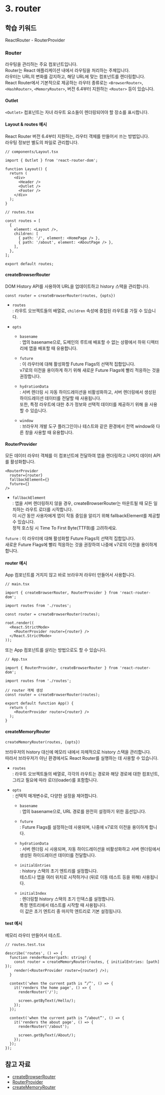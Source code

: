# 3. router

## 학습 키워드

ReactRouter - RouterProvider

### Router

라우팅을 관리하는 주요 컴포넌트입니다.\
Router는 React 애플리케이션 내에서 라우팅을 처리하는 주체입니다.\
라우터는 URL의 변화를 감지하고, 해당 URL에 맞는 컴포넌트를 렌더링합니다.\
React Router에서 기본적으로 제공하는 라우터 종류로는 `<BrowserRouter>`, `<HashRouter>`, `<MemoryRouter>`, 버전 6.4부터 지원하는 `<Router>` 등이 있습니다.

#### Outlet

`<Outlet>` 컴포넌트는 자녀 라우트 요소들이 렌더링되어야 할 장소를 표시합니다.

#### Layout & routes 예시

React Router 버전 6.4부터 지원하는, 라우터 객체를 만들어서 쓰는 방법입니다.\
라우팅 정보만 별도의 파일로 관리합니다.

```tsx
// components/Layout.tsx

import { Outlet } from 'react-router-dom';

function Layout() {
  return (
    <div>
      <Header />
      <Outlet />
      <Footer />
    </div>
  );
}
```

```tsx
// routes.tsx

const routes = [
  {
    element: <Layout />,
    children: [
      { path: '/', element: <HomePage /> },
      { path: '/about', element: <AboutPage /> },
    ],
  },
];

export default routes;
```

#### createBrowserRouter

DOM History API를 사용하여 URL을 업데이트하고 history 스택을 관리합니다.

```tsx
const router = createBrowserRouter(routes, {opts})
```

- `routes`\
: 라우트 오브젝트들의 배열로, `children` 속성에 중첩된 라우트를 가질 수 있습니다.

- `opts`
  - `basename`\
  : 앱의 basename으로, 도메인의 루트에 배포할 수 없는 상황에서 하위 디렉터리에 앱을 배포할 때 유용합니다.

  - `future`\
  : 이 라우터에 대해 활성화할 Future Flags의 선택적 집합입니다.\
  v7로의 이전을 용이하게 하기 위해 새로운 Future Flags에 빨리 적응하는 것을 권장합니다.

  - `hydrationData`\
  : 서버 렌더링 시 자동 하이드레이션을 비활성화하고, 서버 렌더링에서 생성된 하이드레이션 데이터를 전달할 때 사용됩니다.\
  또한, 특정 라우트에 대한 추가 정보와 선택적 데이터를 제공하기 위해 을 사용할 수 있습니다.

  - `window`\
  : 브라우저 개발 도구 플러그인이나 테스트와 같은 환경에서 전역 window와 다른 창을 사용할 때 유용합니다.

#### RouterProvider

모든 데이터 라우터 객체를 이 컴포넌트에 전달하여 앱을 렌더링하고 나머지 데이터 API를 활성화합니다.

```tsx
<RouterProvider
  router={router}
  fallbackElement={}
  future={}
/>
```

- `fallbackElement`\
: 앱을 서버 렌더링하지 않을 경우, createBrowserRouter는 마운트될 때 모든 일치하는 라우트 로더를 시작합니다.\
이 시간 동안 사용자에게 앱이 작동 중임을 알리기 위해 fallbackElement를 제공할 수 있습니다.\
정적 호스팅 시 Time To First Byte(TTFB)를 고려하세요.

`future`
: 이 라우터에 대해 활성화할 Future Flags의 선택적 집합입니다.\
새로운 Future Flags에 빨리 적응하는 것을 권장하여 나중에 v7로의 이전을 용이하게 합니다.

#### router 예시

App 컴포넌트를 거치지 않고 바로 브라우저 라우터 만들어서 사용합니다.

```tsx
// main.tsx

import { createBrowserRouter, RouterProvider } from 'react-router-dom';

import routes from './routes';

const router = createBrowserRouter(routes);

root.render((
  <React.StrictMode>
    <RouterProvider router={router} />
  </React.StrictMode>
));
```

또는 App 컴포넌트를 살리는 방법으로도 할 수 있습니다.

```tsx
// App.tsx

import { RouterProvider, createBrowserRouter } from 'react-router-dom';

import routes from './routes';

// router 객체 생성
const router = createBrowserRouter(routes);

export default function App() {
  return (
    <RouterProvider router={router} />
  );
}
```

#### createMemoryRouter

```tsx
createMemoryRouter(routes, {opts})
```

브라우저의 history 대신에 메모리 내에서 자체적으로 history 스택을 관리합니다.\
따라서 브라우저가 아닌 환경에서도 React Router를 실행하는 데 사용할 수 있습니다.

- `routes`\
: 라우트 오브젝트들의 배열로, 각각의 라우트는 경로와 해당 경로에 대한 컴포넌트, 그리고 필요에 따라 로더(loader)를 포함합니다.

- `opts`\
: 선택적 매개변수로, 다양한 설정을 제어합니다.
  - `basename`\
  : 앱의 basename으로, URL 경로를 완전히 설정하기 위한 옵션입니다.

  - `future`\
  : Future Flags를 설정하는데 사용되며, 나중에 v7로의 이전을 용이하게 합니다.

  - `hydrationData`\
  : 서버 렌더링 시 사용되며, 자동 하이드레이션을 비활성화하고 서버 렌더링에서 생성된 하이드레이션 데이터를 전달합니다.

  - `initialEntries`\
  : history 스택의 초기 엔트리를 설정합니다.\
  테스트나 앱을 여러 위치로 시작하거나 (뒤로 이동 테스트 등을 위해) 사용됩니다.

  - `initialIndex`\
  : 렌더링할 history 스택의 초기 인덱스를 설정합니다.\
  특정 엔트리에서 테스트를 시작할 때 사용됩니다.\
  이 값은 초기 엔트리 중 마지막 엔트리로 기본 설정됩니다.

#### test 예시

메모리 라우터 만들어서 테스트.

```tsx
// routes.test.tsx

describe('routes', () => {
  function renderRouter(path: string) {
    const router = createMemoryRouter(routes, { initialEntries: [path] });
    render(<RouterProvider router={router} />);
  }

  context('when the current path is “/”', () => {
    it('renders the home page', () => {
      renderRouter('/');

      screen.getByText(/Hello/);
    });
  });

  context('when the current path is “/about”', () => {
    it('renders the about page', () => {
      renderRouter('/about');

      screen.getByText(/About/);
    });
  });
});
```

## 참고 자료

- [createBrowserRouter](https://reactrouter.com/en/main/routers/create-browser-router)
- [RouterProvider](https://reactrouter.com/en/main/routers/router-provider)
- [createMemoryRouter](https://reactrouter.com/en/main/routers/create-memory-router)
